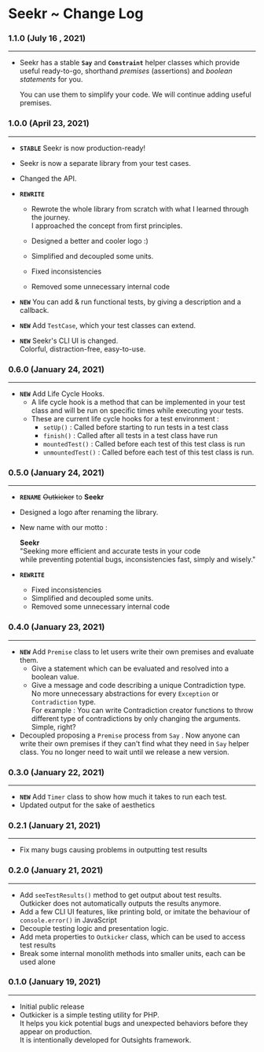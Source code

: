 # Seekr ~ Change Log

### 1.1.0 (July 16 , 2021)

---

- Seekr has a stable **`Say`** and **`Constraint`** helper classes which provide useful ready-to-go, shorthand *premises* (assertions) and *boolean statements* for you.

    You can use them to simplify your code. We will continue adding useful premises.

### 1.0.0 (April 23, 2021)

---

- **`STABLE`** Seekr is now production-ready! 

- Seekr is now a separate library from your test cases. 

- Changed the API.

- **`REWRITE`**
  - Rewrote the whole library from scratch with what I learned through the journey.<br>I approached the concept from first principles.
  - Designed a better and cooler logo :)
  
  - Simplified and decoupled some units.
  - Fixed inconsistencies
  - Removed some unnecessary internal code
  
- **`NEW`** You can add & run functional tests, by giving a description and a callback.

- **`NEW`** Add `TestCase`, which your test classes can extend.

- **`NEW`** Seekr's CLI UI is changed. <br>Colorful, distraction-free, easy-to-use.

### 0.6.0 (January 24, 2021)

---

- **`NEW`** Add Life Cycle Hooks.
  - A life cycle hook is a method that can be implemented in your test class and will be run on specific times while executing your tests.
  - These are current life cycle hooks for a test environment :
    - `setUp()` :  Called before starting to run tests in a test class
    - `finish()` : Called after all tests in a test class have run
    - `mountedTest()` : Called before each test of this test class is run
    - `unmountedTest()` : Called before each test of this test class is run.

### 0.5.0 (January 24, 2021)

---

- **`RENAME`**  ~~Outkicker~~ to **Seekr**

- Designed a logo after renaming the library.<br>

- New name with our motto :<br>

  **Seekr**<br>"Seeking more efficient and accurate tests in your code<br> while preventing potential bugs, inconsistencies fast, simply and wisely."

- **`REWRITE`**

  - Fixed inconsistencies
  - Simplified and decoupled some units.
  - Removed some unnecessary internal code

### 0.4.0 (January 23, 2021)

---

- **`NEW`**  Add `Premise` class to let users write their own premises and evaluate them.
  - Give a statement which can be evaluated and resolved into a boolean value.
  - Give a message and code describing a unique Contradiction type.<br>No more unnecessary abstractions for every `Exception` or `Contradiction` type.<br>For example : You can write Contradiction creator functions to throw different type of contradictions by only changing the arguments. Simple, right?
- Decoupled proposing a `Premise` process from `Say` . Now anyone can write their own premises if they can't find what they need in  `Say` helper class. You no longer need to wait until we release a new version.

### 0.3.0 (January 22, 2021)

---

- **`NEW`** Add `Timer` class to show how much it takes to run each test.
- Updated output for the sake of aesthetics

### 0.2.1 (January 21, 2021)

---

- Fix many bugs causing problems in outputting test results

### 0.2.0 (January 21, 2021)

---

- Add `seeTestResults()` method to get output about test results. <br>Outkicker does not automatically outputs the results anymore.
- Add a few CLI UI features, like printing bold, or imitate the behaviour of `console.error()` in JavaScript
- Decouple testing logic and presentation logic.
- Add meta properties to `Outkicker` class, which can be used to access test results
- Break some internal monolith methods into smaller units, each can be used alone

### 0.1.0 (January 19, 2021) 

---

- Initial public release
- Outkicker is a simple testing utility for PHP.<br>It helps you kick potential bugs and unexpected behaviors before they appear on production.<br>It is intentionally developed for Outsights framework.